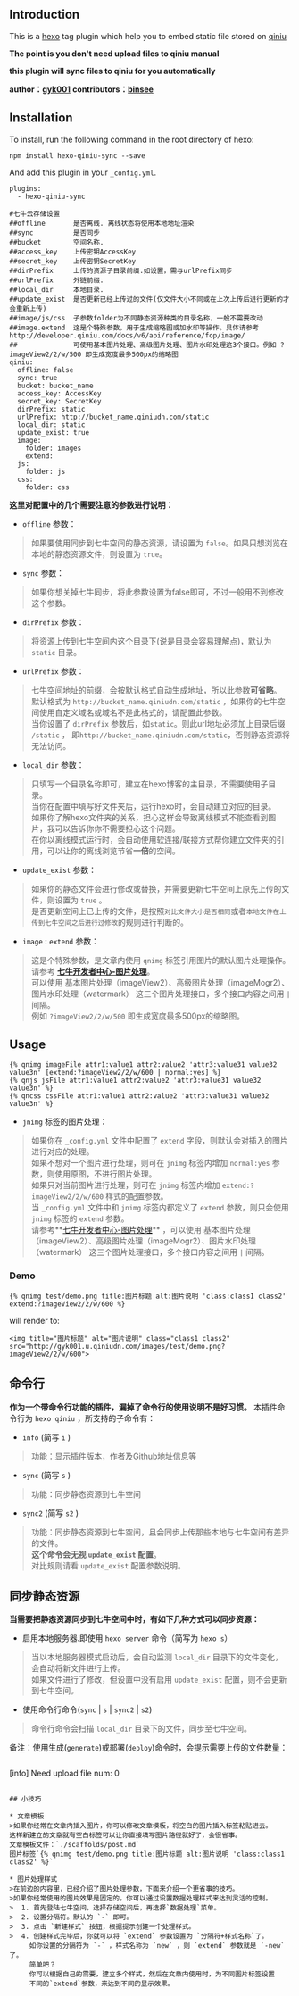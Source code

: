 ## Introduction

This is a [hexo](https://github.com/tommy351/hexo)
tag plugin which help you to embed static file stored on [qiniu](http://www.qiniu.com/)

**The point is you don't need upload files to qiniu manual**

**this plugin will sync files to qiniu for you automatically**


**author：[gyk001](http://www.guoyukun.cn)**
**contributors：[binsee](https://github.com/binsee)**

## Installation

To install, run the following command in the root directory of hexo:
```
npm install hexo-qiniu-sync --save
```

And add this plugin in your ``_config.yml``.

```
plugins:
  - hexo-qiniu-sync

#七牛云存储设置
##offline       是否离线. 离线状态将使用本地地址渲染
##sync          是否同步
##bucket        空间名称.
##access_key    上传密钥AccessKey
##secret_key    上传密钥SecretKey
##dirPrefix     上传的资源子目录前缀.如设置，需与urlPrefix同步 
##urlPrefix     外链前缀. 
##local_dir     本地目录.
##update_exist  是否更新已经上传过的文件(仅文件大小不同或在上次上传后进行更新的才会重新上传)
##image/js/css  子参数folder为不同静态资源种类的目录名称，一般不需要改动
##image.extend  这是个特殊参数，用于生成缩略图或加水印等操作。具体请参考http://developer.qiniu.com/docs/v6/api/reference/fop/image/ 
##              可使用基本图片处理、高级图片处理、图片水印处理这3个接口。例如 ?imageView2/2/w/500 即生成宽度最多500px的缩略图
qiniu:
  offline: false
  sync: true
  bucket: bucket_name
  access_key: AccessKey
  secret_key: SecretKey
  dirPrefix: static
  urlPrefix: http://bucket_name.qiniudn.com/static
  local_dir: static
  update_exist: true
  image: 
    folder: images
    extend: 
  js:
    folder: js
  css:
    folder: css
```

**这里对配置中的几个需要注意的参数进行说明：**  

* `offline` 参数：  
>如果要使用同步到七牛空间的静态资源，请设置为 `false`。如果只想浏览在本地的静态资源文件，则设置为 `true`。

* `sync` 参数：  
>如果你想关掉七牛同步，将此参数设置为false即可，不过一般用不到修改这个参数。

* `dirPrefix` 参数：  
>将资源上传到七牛空间内这个目录下(说是目录会容易理解点)，默认为 `static` 目录。

* `urlPrefix` 参数：  
>七牛空间地址的前缀，会按默认格式自动生成地址，所以此参数**可省略**。  
默认格式为 `http://bucket_name.qiniudn.com/static` ，如果你的七牛空间使用自定义域名或域名不是此格式的，请配置此参数。  
当你设置了 `dirPrefix` 参数后，如`static`。则此url地址必须加上目录后缀 `/static` ，
即`http://bucket_name.qiniudn.com/static`，否则静态资源将无法访问。

* `local_dir` 参数：  
>只填写一个目录名称即可，建立在hexo博客的主目录，不需要使用子目录。  
当你在配置中填写好文件夹后，运行hexo时，会自动建立对应的目录。  
如果你了解hexo文件夹的关系，担心这样会导致离线模式不能查看到图片，我可以告诉你你不需要担心这个问题。  
在你以离线模式运行时，会自动使用软连接/联接方式帮你建立文件夹的引用，可以让你的离线浏览节省**一倍**的空间。  

* `update_exist` 参数：  
>如果你的静态文件会进行修改或替换，并需要更新七牛空间上原先上传的文件，则设置为 `true` 。  
是否更新空间上已上传的文件，是按照`对比文件大小是否相同`或者`本地文件在上传到七牛空间之后进行过修改`的规则进行判断的。

* `image` : `extend` 参数：  
>这是个特殊参数，是文章内使用 `qnimg` 标签引用图片的默认图片处理操作。请参考
**[七牛开发者中心-图片处理](http://developer.qiniu.com/docs/v6/api/reference/fop/image/)**。  
可以使用 基本图片处理（imageView2）、高级图片处理（imageMogr2）、图片水印处理（watermark）
这三个图片处理接口，多个接口内容之间用 `|` 间隔。  
例如 `?imageView2/2/w/500` 即生成宽度最多500px的缩略图。


## Usage

```
{% qnimg imageFile attr1:value1 attr2:value2 'attr3:value31 value32 value3n' [extend:?imageView2/2/w/600 | normal:yes] %}
{% qnjs jsFile attr1:value1 attr2:value2 'attr3:value31 value32 value3n' %}
{% qncss cssFile attr1:value1 attr2:value2 'attr3:value31 value32 value3n' %}
```
* `jnimg` 标签的图片处理：
>如果你在 ``_config.yml`` 文件中配置了 `extend` 字段，则默认会对插入的图片进行对应的处理。  
如果不想对一个图片进行处理，则可在 `jnimg` 标签内增加 `normal:yes` 参数，则使用原图，不进行图片处理。  
如果只对当前图片进行处理，则可在 `jnimg` 标签内增加 `extend:?imageView2/2/w/600` 样式的配置参数。  
当 `_config.yml` 文件中和 `jnimg` 标签内都定义了 `extend` 参数，则只会使用 `jnimg` 标签的 `extend` 参数。  
请参考**[七牛开发者中心-图片处理](http://developer.qiniu.com/docs/v6/api/reference/fop/image/)**
，可以使用 基本图片处理（imageView2）、高级图片处理（imageMogr2）、图片水印处理（watermark）
这三个图片处理接口，多个接口内容之间用 `|` 间隔。

### Demo

```
{% qnimg test/demo.png title:图片标题 alt:图片说明 'class:class1 class2' extend:?imageView2/2/w/600 %}
``` 

will render to:

```
<img title="图片标题" alt="图片说明" class="class1 class2" src="http://gyk001.u.qiniudn.com/images/test/demo.png?imageView2/2/w/600">
```


## 命令行

**作为一个带命令行功能的插件，漏掉了命令行的使用说明不是好习惯。** 
本插件命令行为 `hexo qiniu` ，所支持的子命令有：


* `info` (简写 `i` )
>功能：显示插件版本，作者及Github地址信息等

* `sync` (简写 `s` )
>功能：同步静态资源到七牛空间

* `sync2` (简写 `s2` )
>功能：同步静态资源到七牛空间，且会同步上传那些本地与七牛空间有差异的文件。  
**这个命令会无视 `update_exist` 配置**。  
对比规则请看 `update_exist` 配置参数说明。


## 同步静态资源
**当需要把静态资源同步到七牛空间中时，有如下几种方式可以同步资源：**  

* 启用本地服务器.即使用 `hexo server` 命令（简写为 `hexo s`）
>当以本地服务器模式启动后，会自动监测 `local_dir` 目录下的文件变化，
会自动将新文件进行上传。  
如果文件进行了修改，但设置中没有启用 `update_exist` 配置，则不会更新到七牛空间。

* 使用命令行命令(`sync` | `s` | `sync2` | `s2`)
>命令行命令会扫描 `local_dir` 目录下的文件，同步至七牛空间。

备注：使用生成(`generate`)或部署(`deploy`)命令时，会提示需要上传的文件数量：  
>```
[info] Need upload file num: 0
```

## 小技巧

* 文章模板
>如果你经常在文章内插入图片，你可以修改文章模板，将空白的图片插入标签粘贴进去。  
这样新建立的文章就有空白标签可以让你直接填写图片路径就好了，会很省事。  
文章模板文件：`./scaffolds/post.md`  
图片标签`{% qnimg test/demo.png title:图片标题 alt:图片说明 'class:class1 class2' %}`

* 图片处理样式
>在前边的内容里，已经介绍了图片处理参数，下面来介绍一个更省事的技巧。  
>如果你经常使用的图片效果是固定的，你可以通过设置数据处理样式来达到灵活的控制。  
>  1. 首先登陆七牛空间，选择存储空间后，再选择`数据处理`菜单。
>  2. 设置分隔符。默认的 `-` 即可。
>  3. 点击 `新建样式` 按钮，根据提示创建一个处理样式。
>  4. 创建样式完毕后，你就可以将 `extend` 参数设置为 `分隔符+样式名称`了。  
     如你设置的分隔符为 `-` ，样式名称为 `new` ，则 `extend` 参数就是 `-new` 了。  
     简单吧？  
     你可以根据自己的需要，建立多个样式，然后在文章内使用时，为不同图片标签设置
     不同的`extend`参数，来达到不同的显示效果。
